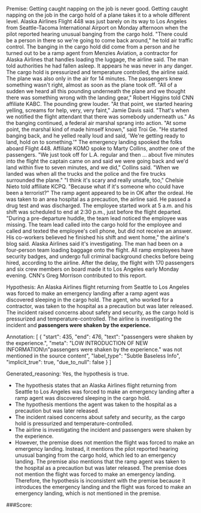 
Premise:
Getting caught napping on the job is never good.  Getting caught napping on the job in the cargo hold of a plane takes it to a whole different level. Alaska Airlines Flight 448 was just barely on its way to Los Angeles from Seattle-Tacoma International Airport on Monday afternoon when the pilot reported hearing unusual banging from the cargo hold. "There could be a person in there so we're going to come back around," he told air traffic control. The banging in the cargo hold did come from a person and he turned out to be a ramp agent from Menzies Aviation, a contractor for Alaska Airlines that handles loading the luggage, the airline said.  The man told authorities he had fallen asleep. It appears he was never in any danger. The cargo hold is pressurized and temperature controlled, the airline said. The plane was also only in the air for 14 minutes. The passengers knew something wasn't right, almost as soon as the plane took off. "All of a sudden we heard all this pounding underneath the plane and we thought there was something wrong with the landing gear," Robert Higgins told CNN affiliate KABC. The pounding grew louder. "At that point, we started hearing yelling, screams for help, very, very faint," Jamie Davis said.  "That's when we notified the flight attendant that there was somebody underneath us." As the banging continued, a federal air marshal sprang into action. "At some point, the marshal kind of made himself known," said Troi Ge.  "He started banging back, and he yelled really loud and said, 'We're getting ready to land, hold on to something.'" The emergency landing spooked the folks aboard Flight 448. Affiliate KOMO spoke to Marty Collins, another one of the passengers. "We just took off for L.A. regular and then ... about five minutes into the flight the captain came on and said we were going back and we'd land within five to seven minutes, and we did," Collins said. "When we landed was when all the trucks and the police and the fire trucks surrounded the plane." "I think it's scary and really unsafe, too," Chelsie Nieto told affiliate KCPQ. "Because what if it's someone who could have been a terrorist?" The ramp agent appeared to be in OK after the ordeal. He was taken to an area hospital as a precaution, the airline said. He passed a drug test and was discharged. The employee started work at 5 a.m. and his shift was scheduled to end at 2:30 p.m., just before the flight departed. "During a pre-departure huddle, the team lead noticed the employee was missing. The team lead called into the cargo hold for the employee and called and texted the employee's cell phone, but did not receive an answer. His co-workers believed he finished his shift and went home," the airline's blog said. Alaska Airlines said it's investigating.  The man had been on a four-person team loading baggage onto the flight. All ramp employees have security badges, and undergo full criminal background checks before being hired, according to the airline. After the delay, the flight with 170 passengers and six crew members on board made it to Los Angeles early Monday evening. CNN's Greg Morrison contributed to this report.


Hypothesis:
An Alaska Airlines flight returning from Seattle to Los Angeles was forced to make an emergency landing after a ramp agent was discovered sleeping in the cargo hold. The agent, who worked for a contractor, was taken to the hospital as a precaution but was later released. The incident raised concerns about safety and security, as the cargo hold is pressurized and temperature-controlled. The airline is investigating the incident and **passengers were shaken by the experience.**

Annotation:
[
  {
    "start": 435,
    "end": 476,
    "text": "passengers were shaken by the experience.",
    "meta": "LOW INTRODUCTION OF NEW INFORMATION\n\"passengers were shaken by the experience.\" was not mentioned in the source content",
    "label_type": "Subtle Baseless Info",
    "implicit_true": true,
    "due_to_null": false
  }
]

Generated_reasoning:
Yes, the hypothesis is true. 
- The hypothesis states that an Alaska Airlines flight returning from Seattle to Los Angeles was forced to make an emergency landing after a ramp agent was discovered sleeping in the cargo hold. 
- The hypothesis mentions the agent was taken to the hospital as a precaution but was later released. 
- The incident raised concerns about safety and security, as the cargo hold is pressurized and temperature-controlled. 
- The airline is investigating the incident and passengers were shaken by the experience. 
- However, the premise does not mention the flight was forced to make an emergency landing. Instead, it mentions the pilot reported hearing unusual banging from the cargo hold, which led to an emergency landing. The premise also mentions that the ramp agent was taken to the hospital as a precaution but was later released. The premise does not mention the flight was forced to make an emergency landing. Therefore, the hypothesis is inconsistent with the premise because it introduces the emergency landing and the flight was forced to make an emergency landing, which is not mentioned in the premise.

###Score:

